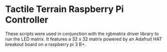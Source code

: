 # Tactile Terrain Raspberry Pi Controller

These scripts were used in conjunction with the rgbmatrix driver library to run the LED matrix. It features a 32 x 32 matrix powered by an Adafruit HAT breakout board on a raspberry pi 3 B+.
